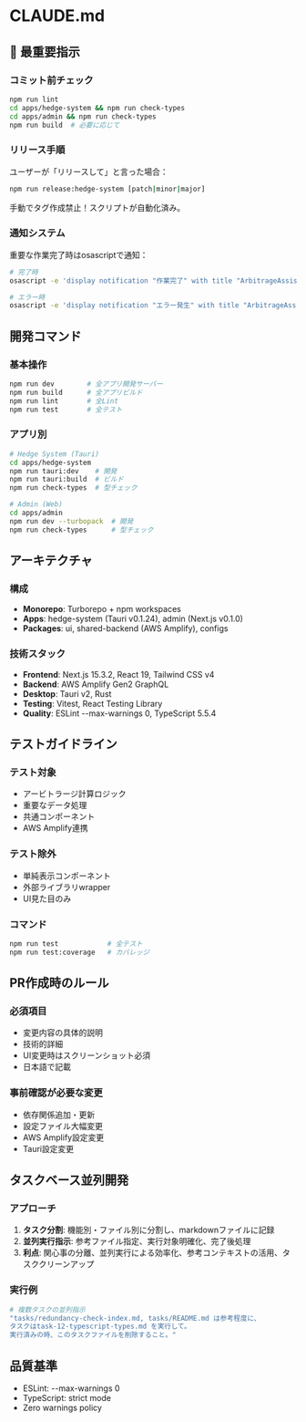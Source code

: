 # CLAUDE.md

## 🚨 最重要指示

### コミット前チェック
```bash
npm run lint
cd apps/hedge-system && npm run check-types
cd apps/admin && npm run check-types
npm run build  # 必要に応じて
```

### リリース手順
ユーザーが「リリースして」と言った場合：
```bash
npm run release:hedge-system [patch|minor|major]
```
手動でタグ作成禁止！スクリプトが自動化済み。

### 通知システム
重要な作業完了時はosascriptで通知：
```bash
# 完了時
osascript -e 'display notification "作業完了" with title "ArbitrageAssistant" sound name "Glass"'

# エラー時  
osascript -e 'display notification "エラー発生" with title "ArbitrageAssistant" sound name "Basso"'
```

## 開発コマンド

### 基本操作
```bash
npm run dev        # 全アプリ開発サーバー
npm run build      # 全アプリビルド
npm run lint       # 全Lint
npm run test       # 全テスト
```

### アプリ別
```bash
# Hedge System (Tauri)
cd apps/hedge-system
npm run tauri:dev    # 開発
npm run tauri:build  # ビルド
npm run check-types  # 型チェック

# Admin (Web)
cd apps/admin
npm run dev --turbopack  # 開発
npm run check-types      # 型チェック
```

## アーキテクチャ

### 構成
- **Monorepo**: Turborepo + npm workspaces
- **Apps**: hedge-system (Tauri v0.1.24), admin (Next.js v0.1.0)
- **Packages**: ui, shared-backend (AWS Amplify), configs

### 技術スタック
- **Frontend**: Next.js 15.3.2, React 19, Tailwind CSS v4
- **Backend**: AWS Amplify Gen2 GraphQL
- **Desktop**: Tauri v2, Rust
- **Testing**: Vitest, React Testing Library
- **Quality**: ESLint --max-warnings 0, TypeScript 5.5.4

## テストガイドライン

### テスト対象
- アービトラージ計算ロジック
- 重要なデータ処理
- 共通コンポーネント
- AWS Amplify連携

### テスト除外
- 単純表示コンポーネント
- 外部ライブラリwrapper
- UI見た目のみ

### コマンド
```bash
npm run test            # 全テスト
npm run test:coverage   # カバレッジ
```

## PR作成時のルール

### 必須項目
- 変更内容の具体的説明
- 技術的詳細
- UI変更時はスクリーンショット必須
- 日本語で記載

### 事前確認が必要な変更
- 依存関係追加・更新
- 設定ファイル大幅変更
- AWS Amplify設定変更
- Tauri設定変更

## タスクベース並列開発

### アプローチ
1. **タスク分割**: 機能別・ファイル別に分割し、markdownファイルに記録
2. **並列実行指示**: 参考ファイル指定、実行対象明確化、完了後処理
3. **利点**: 関心事の分離、並列実行による効率化、参考コンテキストの活用、タスククリーンアップ

### 実行例
```bash
# 複数タスクの並列指示
"tasks/redundancy-check-index.md, tasks/README.md は参考程度に、
タスクはtask-12-typescript-types.md を実行して。
実行済みの時、このタスクファイルを削除すること。"
```

## 品質基準
- ESLint: --max-warnings 0
- TypeScript: strict mode
- Zero warnings policy